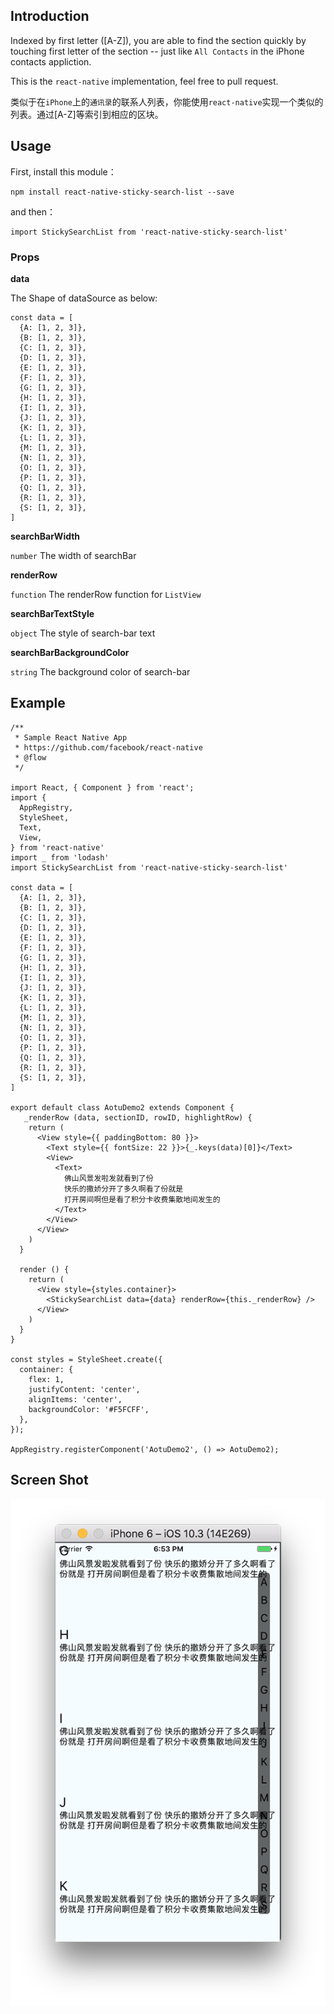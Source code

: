 ## Introduction
Indexed by first letter ([A-Z]), you are able to find the section quickly by touching first letter of the section -- just like `All Contacts` in the iPhone contacts appliction.

This is the `react-native` implementation, feel free to pull request.

类似于在`iPhone`上的`通讯录`的联系人列表，你能使用`react-native`实现一个类似的列表。通过[A-Z]等索引到相应的区块。

## Usage
First, install this module：
```
npm install react-native-sticky-search-list --save
```

and then：
```
import StickySearchList from 'react-native-sticky-search-list'
```

### Props
**data**

The Shape of dataSource as below:
```
const data = [
  {A: [1, 2, 3]},
  {B: [1, 2, 3]},
  {C: [1, 2, 3]},
  {D: [1, 2, 3]},
  {E: [1, 2, 3]},
  {F: [1, 2, 3]},
  {G: [1, 2, 3]},
  {H: [1, 2, 3]},
  {I: [1, 2, 3]},
  {J: [1, 2, 3]},
  {K: [1, 2, 3]},
  {L: [1, 2, 3]},
  {M: [1, 2, 3]},
  {N: [1, 2, 3]},
  {O: [1, 2, 3]},
  {P: [1, 2, 3]},
  {Q: [1, 2, 3]},
  {R: [1, 2, 3]},
  {S: [1, 2, 3]},
]
```

**searchBarWidth**

`number`   The width of searchBar

**renderRow**

`function`   The renderRow function for `ListView`

**searchBarTextStyle**

`object`  The style of search-bar text

**searchBarBackgroundColor**

`string`  The background color of search-bar

## Example
```
/**
 * Sample React Native App
 * https://github.com/facebook/react-native
 * @flow
 */

import React, { Component } from 'react';
import {
  AppRegistry,
  StyleSheet,
  Text,
  View,
} from 'react-native'
import _ from 'lodash'
import StickySearchList from 'react-native-sticky-search-list'

const data = [
  {A: [1, 2, 3]},
  {B: [1, 2, 3]},
  {C: [1, 2, 3]},
  {D: [1, 2, 3]},
  {E: [1, 2, 3]},
  {F: [1, 2, 3]},
  {G: [1, 2, 3]},
  {H: [1, 2, 3]},
  {I: [1, 2, 3]},
  {J: [1, 2, 3]},
  {K: [1, 2, 3]},
  {L: [1, 2, 3]},
  {M: [1, 2, 3]},
  {N: [1, 2, 3]},
  {O: [1, 2, 3]},
  {P: [1, 2, 3]},
  {Q: [1, 2, 3]},
  {R: [1, 2, 3]},
  {S: [1, 2, 3]},
]

export default class AotuDemo2 extends Component {
   _renderRow (data, sectionID, rowID, highlightRow) {
    return (
      <View style={{ paddingBottom: 80 }}>
        <Text style={{ fontSize: 22 }}>{_.keys(data)[0]}</Text>
        <View>
          <Text>
            佛山风景发啦发就看到了份
            快乐的撒娇分开了多久啊看了份就是
            打开房间啊但是看了积分卡收费集散地间发生的
          </Text>
        </View>
      </View>
    )
  }

  render () {
    return (
      <View style={styles.container}>
        <StickySearchList data={data} renderRow={this._renderRow} />
      </View>
    )
  }
}

const styles = StyleSheet.create({
  container: {
    flex: 1,
    justifyContent: 'center',
    alignItems: 'center',
    backgroundColor: '#F5FCFF',
  },
});

AppRegistry.registerComponent('AotuDemo2', () => AotuDemo2);

```

## Screen Shot
![](https://github.com/Calvin92/react-native-sticky-search-list/blob/master/screenshot.png)
